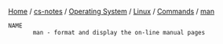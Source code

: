 [Home](https://mengxianbin.github.io) /
[cs-notes](https://mengxianbin.github.io/cs-notes/site) /
[Operating System](https://mengxianbin.github.io/cs-notes/site/Operating%20System) /
[Linux](https://mengxianbin.github.io/cs-notes/site/Operating%20System/Linux) /
[Commands](https://mengxianbin.github.io/cs-notes/site/Operating%20System/Linux/Commands) /
[man](https://mengxianbin.github.io/cs-notes/site/Operating%20System/Linux/Commands/man)

```man
NAME
       man - format and display the on-line manual pages
```